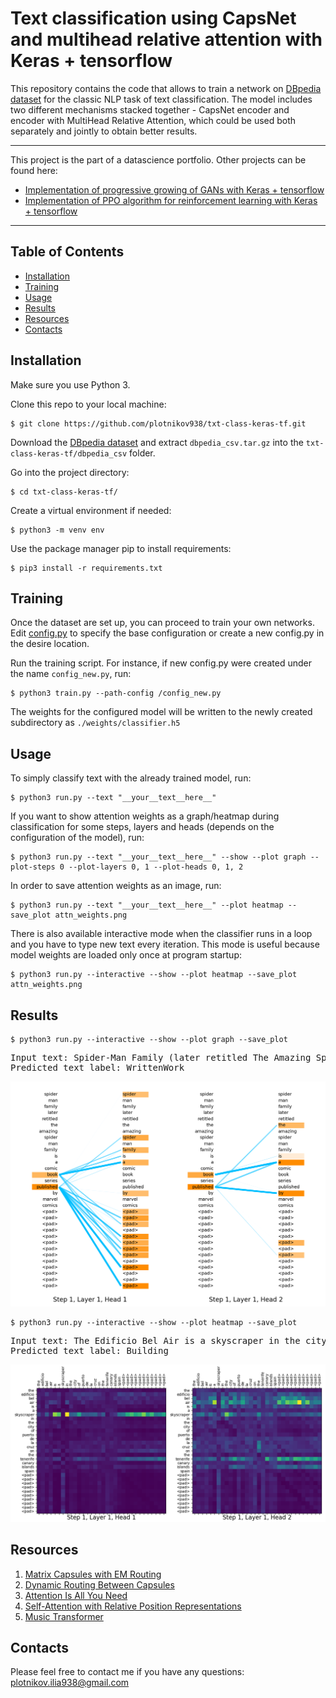 # Text classification using CapsNet and multihead relative attention with Keras + tensorflow

This repository contains the code that allows to train a network 
on [DBpedia dataset](https://github.com/le-scientifique/torchDatasets/raw/master/dbpedia_csv.tar.gz) 
for the classic NLP task of text classification. The model includes two different mechanisms 
stacked together - CapsNet encoder and encoder with MultiHead Relative Attention, which could be 
used both separately and jointly to obtain better results. 

---
This project is the part of a datascience portfolio. Other projects can be found here:
* [Implementation of progressive growing of GANs with Keras + tensorflow](https://github.com/plotnikov938/pg-gans-keras-tf)
* [Implementation of PPO algorithm for reinforcement learning with Keras + tensorflow](https://github.com/plotnikov938/ppo-keras-tf)
---

## Table of Contents
  * [Installation](#installation)
  * [Training](#training)
  * [Usage](#usage)
  * [Results](#results)
  * [Resources](#resources) 
  * [Contacts](#contacts)   
  
## Installation
Make sure you use Python 3.

Clone this repo to your local machine:
```
$ git clone https://github.com/plotnikov938/txt-class-keras-tf.git
```
Download the [DBpedia dataset](https://github.com/le-scientifique/torchDatasets/raw/master/dbpedia_csv.tar.gz) 
and extract `dbpedia_csv.tar.gz` into the `txt-class-keras-tf/dbpedia_csv` folder.

Go into the project directory:
```
$ cd txt-class-keras-tf/
```
Create a virtual environment if needed:
```
$ python3 -m venv env
```
Use the package manager pip to install requirements:
```
$ pip3 install -r requirements.txt
```

## Training   
Once the dataset are set up, you can proceed to train your own networks.
Edit [config.py](config.py) to specify the base configuration or create a new config.py in the desire location.

Run the training script. For instance, if new config.py were created under the name `config_new.py`, run:
```
$ python3 train.py --path-config /config_new.py
```
The weights for the configured model will be written to the newly created subdirectory as `./weights/classifier.h5` 
    
## Usage
To simply classify text with the already trained model, run:
```
$ python3 run.py --text "__your__text__here__"
```
If you want to show attention weights as a graph/heatmap during classification for some steps, layers 
and heads (depends on the configuration of the model), run:
```
$ python3 run.py --text "__your__text__here__" --show --plot graph --plot-steps 0 --plot-layers 0, 1 --plot-heads 0, 1, 2
```
In order to save attention weights as an image, run:
```
$ python3 run.py --text "__your__text__here__" --plot heatmap --save_plot attn_weights.png
```
There is also available interactive mode when the classifier runs in a loop 
and you have to type new text every iteration. This mode is useful because model weights are loaded only once at program startup:
```
$ python3 run.py --interactive --show --plot heatmap --save_plot attn_weights.png
```

## Results
```
$ python3 run.py --interactive --show --plot graph --save_plot
```

<pre><samp>Input text: Spider-Man Family (later retitled The Amazing Spider-Man Family) is a comic book series published by Marvel Comics 
Predicted text label: WrittenWork</samp></pre>

<p align="center">
    <img src="results/graph_written-work.png" width="640"\>
</p>

```
$ python3 run.py --interactive --show --plot heatmap --save_plot
```

<pre><samp>Input text: The Edificio Bel Air is a skyscraper in the city of Puerto de la Cruz on the Tenerife Canary Islands Spain
Predicted text label: Building</samp></pre>

<p align="center">
    <img src="results/heatmap_building.png" width="640"\>
</p>

## Resources

1. [Matrix Capsules with EM Routing](https://openreview.net/forum?id=HJWLfGWRb)
2. [Dynamic Routing Between Capsules](https://arxiv.org/abs/1710.09829)
3. [Attention Is All You Need](https://arxiv.org/abs/1706.03762)
4. [Self-Attention with Relative Position Representations](https://arxiv.org/abs/1803.02155)
5. [Music Transformer](https://arxiv.org/abs/1809.04281)

## Contacts
Please feel free to contact me if you have any questions:  [plotnikov.ilia938@gmail.com](mailto:plotnikov.ilia938@gmail.com)

